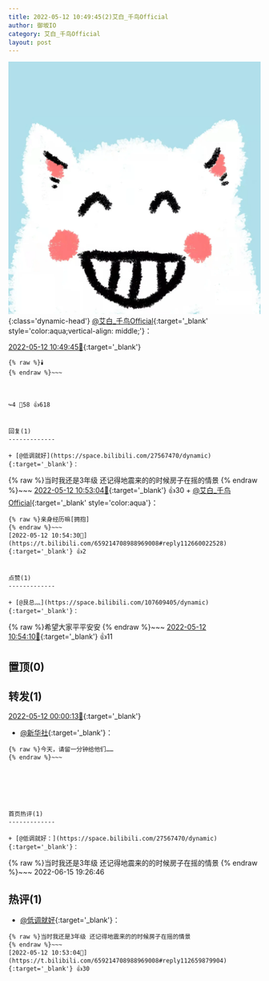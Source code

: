 ```yaml
---
title: 2022-05-12 10:49:45(2)艾白_千鸟Official
author: 御坂IO
category: 艾白_千鸟Official
layout: post
---
```


![img](/images/9ae8b9445fd0665cc014d9080156a45271be73c6.jpg){:class='dynamic-head'}
[@艾白_千鸟Official](https://space.bilibili.com/334537711/dynamic){:target='_blank' style='color:aqua;vertical-align: middle;'}：

[2022-05-12 10:49:45🔗](https://t.bilibili.com/659214708988969008){:target='_blank'}

~~~
{% raw %}🕯️
{% endraw %}~~~



↪️4 💬58 👍618


回复(1)
-------------

+ [@低调就好](https://space.bilibili.com/27567470/dynamic){:target='_blank'}：
~~~
{% raw %}当时我还是3年级 还记得地震来的的时候房子在摇的情景
{% endraw %}~~~
[2022-05-12 10:53:04🔗](https://t.bilibili.com/659214708988969008#reply112659879904){:target='_blank'} 👍30
    + [@艾白_千鸟Official](https://space.bilibili.com/334537711/dynamic){:target='_blank' style='color:aqua'}：
~~~
{% raw %}亲身经历嘛[拥抱]
{% endraw %}~~~
[2022-05-12 10:54:30🔗](https://t.bilibili.com/659214708988969008#reply112660022528){:target='_blank'} 👍2


点赞(1)
-------------

+ [@艮总灬](https://space.bilibili.com/107609405/dynamic){:target='_blank'}：
~~~
{% raw %}希望大家平平安安
{% endraw %}~~~
[2022-05-12 10:54:10🔗](https://t.bilibili.com/659214708988969008#reply112659911984){:target='_blank'} 👍11


置顶(0)
-------------



转发(1)
-------------

[2022-05-12 00:00:13🔗](https://t.bilibili.com/659047325550772244){:target='_blank'}
+ [@新华社](https://space.bilibili.com/473837611/dynamic){:target='_blank'}：
~~~
{% raw %}今天，请留一分钟给他们…… 
{% endraw %}~~~






首页热评(1)
-------------

+ [@低调就好：](https://space.bilibili.com/27567470/dynamic){:target='_blank'}：
~~~
{% raw %}当时我还是3年级 还记得地震来的的时候房子在摇的情景
{% endraw %}~~~
2022-06-15 19:26:46


热评(1)
-------------

+ [@低调就好](https://space.bilibili.com/27567470/dynamic){:target='_blank'}：
~~~
{% raw %}当时我还是3年级 还记得地震来的的时候房子在摇的情景
{% endraw %}~~~
[2022-05-12 10:53:04🔗](https://t.bilibili.com/659214708988969008#reply112659879904){:target='_blank'} 👍30


